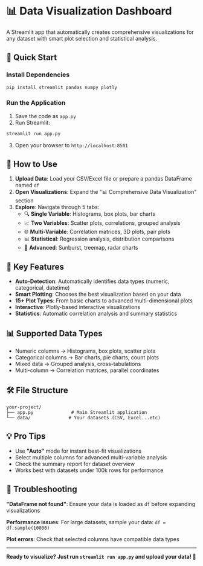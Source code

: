# 📊 Data Visualization Dashboard

A Streamlit app that automatically creates comprehensive visualizations for any dataset with smart plot selection and statistical analysis.

## 🚀 Quick Start

### Install Dependencies
```bash
pip install streamlit pandas numpy plotly
```

### Run the Application
1. Save the code as `app.py`
2. Run Streamlit:
```bash
streamlit run app.py
```
3. Open your browser to `http://localhost:8501`

## 📁 How to Use

1. **Upload Data**: Load your CSV/Excel file or prepare a pandas DataFrame named `df`
2. **Open Visualizations**: Expand the "📊 Comprehensive Data Visualization" section
3. **Explore**: Navigate through 5 tabs:
   - 🔍 **Single Variable**: Histograms, box plots, bar charts
   - 📈 **Two Variables**: Scatter plots, correlations, grouped analysis
   - 🌐 **Multi-Variable**: Correlation matrices, 3D plots, pair plots
   - 📊 **Statistical**: Regression analysis, distribution comparisons
   - 🎨 **Advanced**: Sunburst, treemap, radar charts

## 🎯 Key Features

- **Auto-Detection**: Automatically identifies data types (numeric, categorical, datetime)
- **Smart Plotting**: Chooses the best visualization based on your data
- **15+ Plot Types**: From basic charts to advanced multi-dimensional plots
- **Interactive**: Plotly-based interactive visualizations
- **Statistics**: Automatic correlation analysis and summary statistics

## 📊 Supported Data Types

- Numeric columns → Histograms, box plots, scatter plots
- Categorical columns → Bar charts, pie charts, count plots
- Mixed data → Grouped analysis, cross-tabulations
- Multi-column → Correlation matrices, parallel coordinates

## 🛠️ File Structure

```
your-project/
├── app.py              # Main Streamlit application
└── data/              # Your datasets (CSV, Excel...etc)
```

## 💡 Pro Tips

- Use **"Auto"** mode for instant best-fit visualizations
- Select multiple columns for advanced multi-variable analysis
- Check the summary report for dataset overview
- Works best with datasets under 100k rows for performance

## 🐛 Troubleshooting

**"DataFrame not found"**: Ensure your data is loaded as `df` before expanding visualizations

**Performance issues**: For large datasets, sample your data: `df = df.sample(10000)`

**Plot errors**: Check that selected columns have compatible data types

---

**Ready to visualize? Just run `streamlit run app.py` and upload your data! 🚀**
